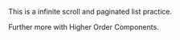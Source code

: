 This is a infinite scroll and paginated list practice.

Further more with Higher Order Components.

